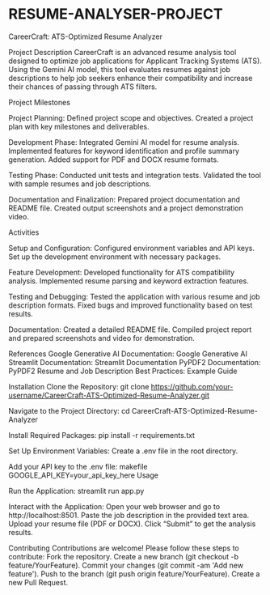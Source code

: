 # RESUME-ANALYSER-PROJECT

CareerCraft: ATS-Optimized Resume Analyzer

Project Description
CareerCraft is an advanced resume analysis tool designed to optimize job applications for Applicant Tracking Systems (ATS). Using the Gemini AI model, this tool evaluates resumes against job descriptions to help job seekers enhance their compatibility and increase their chances of passing through ATS filters.

Project Milestones

Project Planning:
Defined project scope and objectives.
Created a project plan with key milestones and deliverables.

Development Phase:
Integrated Gemini AI model for resume analysis.
Implemented features for keyword identification and profile summary generation.
Added support for PDF and DOCX resume formats.

Testing Phase:
Conducted unit tests and integration tests.
Validated the tool with sample resumes and job descriptions.

Documentation and Finalization:
Prepared project documentation and README file.
Created output screenshots and a project demonstration video.

Activities

Setup and Configuration:
Configured environment variables and API keys.
Set up the development environment with necessary packages.

Feature Development:
Developed functionality for ATS compatibility analysis.
Implemented resume parsing and keyword extraction features.

Testing and Debugging:
Tested the application with various resume and job description formats.
Fixed bugs and improved functionality based on test results.

Documentation:
Created a detailed README file.
Compiled project report and prepared screenshots and video for demonstration.

References
Google Generative AI Documentation: Google Generative AI
Streamlit Documentation: Streamlit Documentation
PyPDF2 Documentation: PyPDF2
Resume and Job Description Best Practices: Example Guide

Installation
Clone the Repository:
git clone https://github.com/your-username/CareerCraft-ATS-Optimized-Resume-Analyzer.git

Navigate to the Project Directory:
cd CareerCraft-ATS-Optimized-Resume-Analyzer

Install Required Packages:
pip install -r requirements.txt

Set Up Environment Variables:
Create a .env file in the root directory.

Add your API key to the .env file:
makefile
GOOGLE_API_KEY=your_api_key_here
Usage

Run the Application:
streamlit run app.py

Interact with the Application:
Open your web browser and go to http://localhost:8501.
Paste the job description in the provided text area.
Upload your resume file (PDF or DOCX).
Click “Submit” to get the analysis results.


Contributing
Contributions are welcome! Please follow these steps to contribute:
Fork the repository.
Create a new branch (git checkout -b feature/YourFeature).
Commit your changes (git commit -am 'Add new feature').
Push to the branch (git push origin feature/YourFeature).
Create a new Pull Request.
